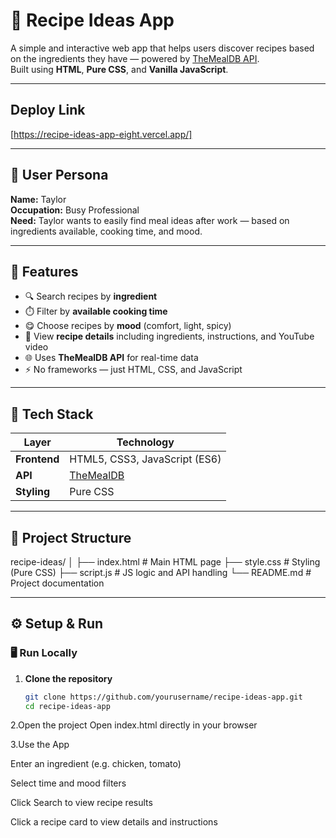 # 🥘 Recipe Ideas App

A simple and interactive web app that helps users discover recipes based on the ingredients they have — powered by [TheMealDB API](https://www.themealdb.com/api.php).  
Built using **HTML**, **Pure CSS**, and **Vanilla JavaScript**.

---
## Deploy Link
[https://recipe-ideas-app-eight.vercel.app/]

---

## 👤 User Persona

**Name:** Taylor  
**Occupation:** Busy Professional  
**Need:** Taylor wants to easily find meal ideas after work — based on ingredients available, cooking time, and mood.

---

## 🚀 Features

- 🔍 Search recipes by **ingredient**
- ⏱️ Filter by **available cooking time**
- 😋 Choose recipes by **mood** (comfort, light, spicy)
- 📜 View **recipe details** including ingredients, instructions, and YouTube video
- 🌐 Uses **TheMealDB API** for real-time data
- ⚡ No frameworks — just HTML, CSS, and JavaScript

---

## 🧩 Tech Stack

| Layer | Technology |
|--------|-------------|
| **Frontend** | HTML5, CSS3, JavaScript (ES6) |
| **API** | [TheMealDB](https://www.themealdb.com/api.php) |
| **Styling** | Pure CSS |

---

## 📁 Project Structure

recipe-ideas/
│
├── index.html # Main HTML page
├── style.css # Styling (Pure CSS)
├── script.js # JS logic and API handling
└── README.md # Project documentation

---
## ⚙️ Setup & Run

### 🖥️ Run Locally
1. **Clone the repository**
   ```bash
   git clone https://github.com/yourusername/recipe-ideas-app.git
   cd recipe-ideas-app
   
2.Open the project
Open index.html directly in your browser

3.Use the App

Enter an ingredient (e.g. chicken, tomato)

Select time and mood filters

Click Search to view recipe results

Click a recipe card to view details and instructions
